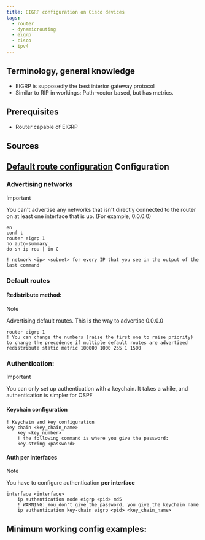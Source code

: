 ```yaml
---
title: EIGRP configuration on Cisco devices
tags:
  - router
  - dynamicrouting
  - eigrp
  - cisco
  - ipv4
---
```

Terminology, general knowledge
---
- EIGRP is supposedly the best interior gateway protocol
- Similar to RIP in workings: Path-vector based, but has metrics.

Prerequisites
---
- Router capable of EIGRP

Sources
---
[Default route configuration](https://www.cisco.com/c/en/us/support/docs/ip/enhanced-interior-gateway-routing-protocol-eigrp/200279-Configure-Default-route-in-EIGRP.html)
Configuration
---

### Advertising networks

> [!IMPORTANT] 
> You can't advertise any networks that isn't directly connected to the router on at least one interface that is up. (For example, 0.0.0.0)

```
en
conf t
router eigrp 1
no auto-summary
do sh ip rou | in C

! network <ip> <subnet> for every IP that you see in the output of the last command
```

### Default routes

#### Redistribute method:

> [!NOTE]  
> Advertising default routes. This is the way to advertise 0.0.0.0

```
router eigrp 1
! You can change the numbers (raise the first one to raise priority) to change the precedence if multiple default routes are advertized 
redistribute static metric 100000 1000 255 1 1500
```
### Authentication:

> [!IMPORTANT]
> You can only set up authentication with a keychain. It takes a while, and authentication is simpler for OSPF

#### Keychain configuration

```
! Keychain and key configuration
key chain <key_chain_name> 
	key <key_number> 
	! the following command is where you give the password:
	key-string <password>
```
#### Auth per interfaces

> [!NOTE]
> You have to configure authentication **per interface**

```
interface <interface>
	ip authentication mode eigrp <pid> md5
	! WARNING: You don't give the password, you give the keychain name
	ip authentication key-chain eigrp <pid> <key_chain_name>

```
Minimum working config examples:
---